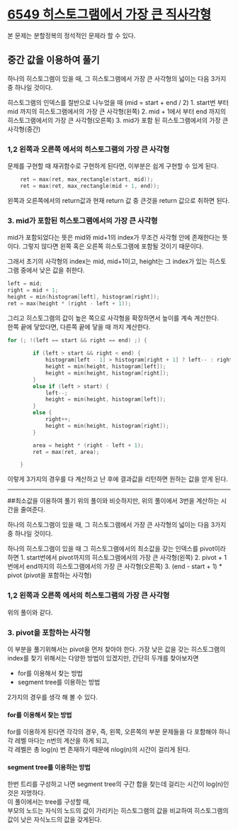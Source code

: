 # [6549 히스토그램에서 가장 큰 직사각형](https://www.acmicpc.net/problem/6549)

본 문제는 분할정복의 정석적인 문제라 할 수 있다.

## 중간 값을 이용하여 풀기
하나의 히스토그램이 있을 때, 그 히스토그램에서 가장 큰 사각형의 넓이는 다음 3가지 중 하나일 것이다.  
  
히스토그램의 인덱스를 절반으로 나누었을 때 (mid = start + end / 2)
	1.  start번 부터 mid 까지의 히스토그램에서의 가장 큰 사각형(왼쪽)
	2.  mid + 1에서 부터 end 까지의 히스토그램에서의 가장 큰 사각형(오른쪽)
	3.  mid가 포함 된 히스토그램에서의 가장 큰 사각형(중간)

### 1,2 왼쪽과 오른쪽 에서의 히스토그램의 가장 큰 사각형
문제를 구현할 때 재귀함수로 구현하게 된다면, 이부분은 쉽게 구현할 수 있게 된다.
```cpp
	ret = max(ret, max_rectangle(start, mid));
	ret = max(ret, max_rectangle(mid + 1, end));
```
왼쪽과 오른쪽에서의 return값과 현재 return 값 중 큰것을 return 값으로 취하면 된다.

### 3. mid가 포함된 히스토그램에서의 가장 큰 사각형
mid가 포함되었다는 뜻은 mid와 mid+1의 index가 무조건 사각형 안에 존재한다는 뜻이다.
그렇지 않다면 왼쪽 혹은 오른쪽 히스토그램에 포함될 것이기 때문이다.  
  
그래서 초기의 사각형의 index는 mid, mid+1이고, height는 그 index가 있는 히스토그램 중에서 낮은 값을 취한다.
```cpp
left = mid;
right = mid + 1;
height = min(histogram[left], histogram[right]);
ret = max(height * (right - left + 1));
```
그리고 히스토그램의 값이 높은 쪽으로 사각형을 확장하면서 높이를 계속 계산한다.  
한쪽 끝에 닿았다면, 다른쪽 끝에 닿을 때 까지 계산한다.  
```cpp
for (; !(left == start && right == end) ;) {
		
		if (left > start && right < end) {
			histogram[left - 1] > histogram[right + 1] ? left-- : right++;
			height = min(height, histogram[left]);
			height = min(height, histogram[right]);
		}
		else if (left > start) {
			left--;
			height = min(height, histogram[left]);
		}
		else {
			right++;
			height = min(height, histogram[right]);
		}

		area = height * (right - left + 1);
		ret = max(ret, area);

	}
```

이렇게 3가지의 경우를 다 계산하고 난 후에 결과값을 리턴하면 원하는 값을 얻게 된다.


---
##최소값을 이용하여 풀기
위의 풀이와 비슷하지만, 위의 풀이에서 3번을 계산하는 시간을 줄여준다.  
  
하나의 히스토그램이 있을 때, 그 히스토그램에서 가장 큰 사각형의 넓이는 다음 3가지 중 하나일 것이다.  
  
하나의 히스토그램이 있을 때 그 히스토그램에서의 최소값을 갖는 인덱스를 pivot이라 하면
	1. start번에서 pivot까지의 히스토그램에서의 가장 큰 사각형(왼쪽)
	2. pivot + 1번에서 end까지의 히스토그램에서의 가장 큰 사각형(오른쪽)
	3. (end - start + 1) * pivot (pivot을 포함하는 사각형)

### 1,2 왼쪽과 오른쪽 에서의 히스토그램의 가장 큰 사각형
위의 풀이와 같다.
### 3. pivot을 포함하는 사각형
이 부분을 풀기위해서는 pivot을 먼저 찾아야 한다.
가장 낮은 값을 갖는 히스토그램의 index를 찾기 위해서는 다양한 방법이 있겠지만, 간단히 두개를 찾아보자면  

- for를 이용해서 찾는 방법
- segment tree를 이용하는 방법  

2가지의 경우를 생각 해 볼 수 있다.  
#### for를 이용해서 찾는 방법
for를 이용하게 된다면 각각의 경우, 즉, 왼쪽, 오른쪽의 부분 문제들을 다 포함해야 하니 각 레벨 마다는 n번의 계산을 하게 되고,  
각 레벨은 총 log(n) 번 존재하기 때문에 nlog(n)의 시간이 걸리게 된다.
#### segment tree를 이용하는 방법  
한번 트리를 구성하고 나면 segment tree의 구간 합을 찾는데 걸리는 시간이 log(n)인 것은 자명하다.  
이 풀이에서는 tree를 구성할 때,  
부모의 노드는 자식의 노드의 값이 가리키는 히스토그램의 값을 비교하여 히스토그램의 값이 낮은 자식노드의 값을 갖게된다.
